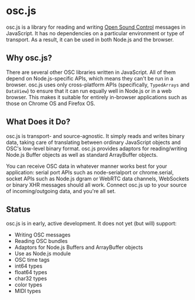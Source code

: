 osc.js
======

osc.js is a library for reading and writing [Open Sound Control](http://opensoundcontrol.org) messages in JavaScript. It has no dependencies on a particular environment or type of transport. As a result, it can be used in both Node.js and the browser.

Why osc.js?
-----------

There are several other OSC libraries written in JavaScript. All of them depend on Node.js-specific APIs, which means they can't be run in a browser. osc.js uses only cross-platform APIs (specifically, `TypedArrays` and `DataView`) to ensure that it can run equally well in Node.js or in a web browser. This makes it suitable for entirely in-browser applications such as those on Chrome OS and Firefox OS.

What Does it Do?
----------------

osc.js is transport- and source-agnostic. It simply reads and writes binary data, taking care of translating between ordinary JavaScript objects and OSC's low-level binary format. osc.js provides adaptors for reading/writing Node.js Buffer objects as well as standard ArrayBuffer objects.

You can receive OSC data in whatever manner works best for your application: serial port APIs such as node-serialport or chrome.serial, socket APIs such as Node.js dgram or WebRTC data channels, WebSockets or binary XHR messages should all work. Connect osc.js up to your source of incoming/outgoing data, and you're all set.

Status
------

osc.js is in early, active development. It does not yet (but will) support:

* Writing OSC messages
* Reading OSC bundles
* Adaptors for Node.js Buffers and ArrayBuffer objects
* Use as Node.js module
* OSC time tags
* int64 types
* float64 types
* char32 types
* color types
* MIDI types
